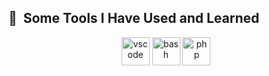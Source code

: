 <h2> 🚀 &nbsp;Some Tools I Have Used and Learned</h2>
<p align="center">
<img src="https://icon-library.com/images/django-icon/django-icon-0.jpg" alt="vscode" width="45" height="45"/>
<img src="https://upload.wikimedia.org/wikipedia/commons/thumb/a/a7/React-icon.svg/2300px-React-icon.svg.png" alt="bash" width="45" height="45"/>
<img src="https://upload.wikimedia.org/wikipedia/commons/thumb/c/c3/Python-logo-notext.svg/1869px-Python-logo-notext.svg.png" alt="php" width="45" height="45"/>
</p>
